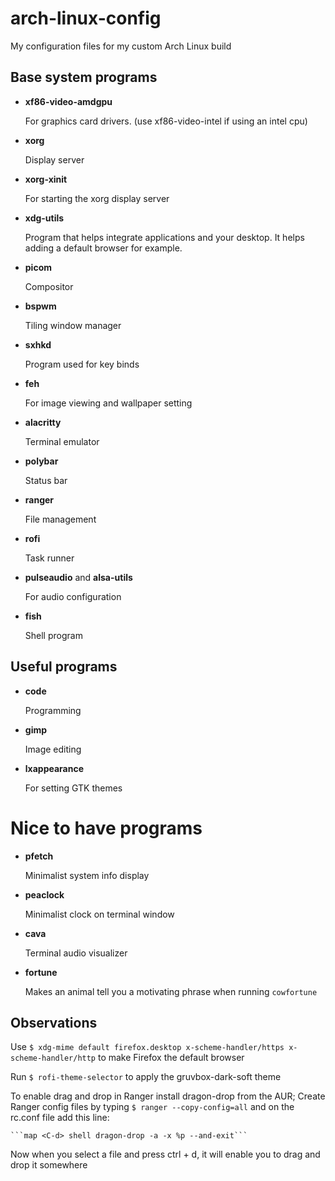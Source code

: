 # arch-linux-config
My configuration files for my custom Arch Linux build

## Base system programs
- **xf86-video-amdgpu** 

    For graphics card drivers. (use xf86-video-intel if using an intel cpu)
- **xorg**

    Display server
- **xorg-xinit**

    For starting the xorg display server
- **xdg-utils**

    Program that helps integrate applications and your desktop. It helps adding a default browser for example. 
- **picom**

    Compositor
- **bspwm**

    Tiling window manager
- **sxhkd**

    Program used for key binds
- **feh**

    For image viewing and wallpaper setting
- **alacritty**

    Terminal emulator
- **polybar**

    Status bar
- **ranger**

    File management
- **rofi**

    Task runner
- **pulseaudio** and **alsa-utils**

    For audio configuration
- **fish**

    Shell program




## Useful programs
- **code**

    Programming
- **gimp**

    Image editing
- **lxappearance**

    For setting GTK themes


# Nice to have programs
- **pfetch**

    Minimalist system info display
- **peaclock**

    Minimalist clock on terminal window
- **cava**

    Terminal audio visualizer
- **fortune**

    Makes an animal tell you a motivating phrase when running `cowfortune`


## Observations
Use `$ xdg-mime default firefox.desktop x-scheme-handler/https x-scheme-handler/http` to make Firefox the default browser

Run `$ rofi-theme-selector` to apply the gruvbox-dark-soft theme

To enable drag and drop in Ranger install dragon-drop from the AUR; Create Ranger config files by typing `$ ranger --copy-config=all` and on the rc.conf file add this line:

	```map <C-d> shell dragon-drop -a -x %p --and-exit```
Now when you select a file and press ctrl + d, it will enable you to drag and drop it somewhere
